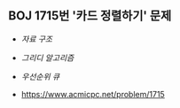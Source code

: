 ## BOJ 1715번 '카드 정렬하기' 문제 

* _자료 구조_
* _그리디 알고리즘_
* _우선순위 큐_

* https://www.acmicpc.net/problem/1715
